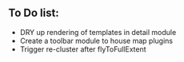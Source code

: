 ## To Do list:

 - DRY up rendering of templates in detail module
 - Create a toolbar module to house map plugins
 - Trigger re-cluster after flyToFullExtent

